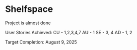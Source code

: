 # Shelfspace

Project is almost done

User Stories Achieved: 
  CU - 1,2,3,4,7
  AU - 1
  SE - 3, 4
  AD - 1, 2

Target Completion: 
  August 9, 2025
  
